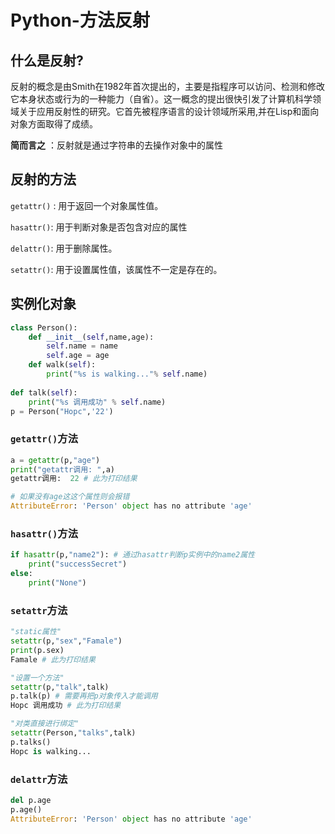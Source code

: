 # Python-方法反射

## 什么是反射?

反射的概念是由Smith在1982年首次提出的，主要是指程序可以访问、检测和修改它本身状态或行为的一种能力（自省）。这一概念的提出很快引发了计算机科学领域关于应用反射性的研究。它首先被程序语言的设计领域所采用,并在Lisp和面向对象方面取得了成绩。

**简而言之** ：反射就是通过字符串的去操作对象中的属性

## 反射的方法

`getattr()` : 用于返回一个对象属性值。

`hasattr()`: 用于判断对象是否包含对应的属性

`delattr()`: 用于删除属性。

`setattr()`: 用于设置属性值，该属性不一定是存在的。

## 实例化对象

```python
class Person():
	def __init__(self,name,age):
		self.name = name
		self.age = age
	def walk(self):
		print("%s is walking..."% self.name)
    
def talk(self):
	print("%s 调用成功" % self.name)
p = Person("Hopc",'22')

```

### `getattr()`方法

```python
a = getattr(p,"age")
print("getattr调用: ",a)
getattr调用:  22 # 此为打印结果

# 如果没有age这这个属性则会报错
AttributeError: 'Person' object has no attribute 'age'
```

### `hasattr()`方法

```python
if hasattr(p,"name2"): # 通过hasattr判断p实例中的name2属性
	print("successSecret")
else:
	print("None")
```

### `setattr`方法

```python
"static属性"
setattr(p,"sex","Famale")
print(p.sex)
Famale # 此为打印结果

"设置一个方法"
setattr(p,"talk",talk)
p.talk(p) # 需要再把p对象传入才能调用
Hopc 调用成功 # 此为打印结果

"对类直接进行绑定"
setattr(Person,"talks",talk)
p.talks()
Hopc is walking...
```

### `delattr`方法

```python
del p.age
p.age()
AttributeError: 'Person' object has no attribute 'age'
```



